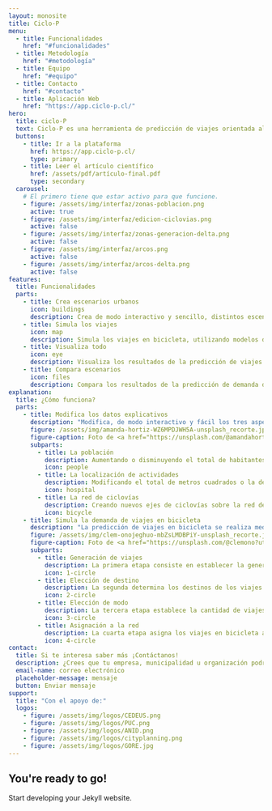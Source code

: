 ```yaml
---
layout: monosite
title: Ciclo-P
menu:
  - title: Funcionalidades
    href: "#funcionalidades"
  - title: Metodología
    href: "#metodología"
  - title: Equipo
    href: "#equipo"
  - title: Contacto
    href: "#contacto"
  - title: Aplicación Web
    href: "https://app.ciclo-p.cl/"
hero:
  title: ciclo-P
  text: Ciclo-P es una herramienta de predicción de viajes orientada al ciclismo urbano, basada en modelos de demanda de viajes ampliamente utilizados para la planificación de transporte. Permite simular los efectos de un cambio en la población, la superficie construída para distintos usos y las ciclovías en el número de viajes en bicicleta.
  buttons:
    - title: Ir a la plataforma
      href: https://app.ciclo-p.cl/
      type: primary
    - title: Leer el artículo científico
      href: /assets/pdf/artículo-final.pdf
      type: secondary
  carousel:
    # El primero tiene que estar activo para que funcione.
    - figure: /assets/img/interfaz/zonas-poblacion.png
      active: true
    - figure: /assets/img/interfaz/edicion-ciclovias.png
      active: false
    - figure: /assets/img/interfaz/zonas-generacion-delta.png
      active: false
    - figure: /assets/img/interfaz/arcos.png
      active: false
    - figure: /assets/img/interfaz/arcos-delta.png
      active: false
features:
  title: Funcionalidades
  parts:
    - title: Crea escenarios urbanos
      icon: buildings
      description: Crea de modo interactivo y sencillo, distintos escenarios urbanos, modificando la población, los usos de suelo y la red de ciclovías.
    - title: Simula los viajes
      icon: map
      description: Simula los viajes en bicicleta, utilizando modelos de demanda de transporte de cuatro etapas (generación de viajes, elección de destino, elección de modo y asignación a la red).
    - title: Visualiza todo
      icon: eye
      description: Visualiza los resultados de la predicción de viajes en distintos mapas, a nivel de zona o calle, para cada uno de los cuatro modelos de demanda simulados.
    - title: Compara escenarios
      icon: files
      description: Compara los resultados de la predicción de demanda de viajes entre distintos escenarios.
explanation:
  title: ¿Cómo funciona?
  parts:
    - title: Modifica los datos explicativos
      description: "Modifica, de modo interactivo y fácil los tres aspectos fundamentales que determinan los viajes en bicicleta:"
      figure: /assets/img/amanda-hortiz-WZ6MPDJWH5A-unsplash_recorte.jpg
      figure-caption: Foto de <a href="https://unsplash.com/@amandahortiz?utm_source=unsplash&utm_medium=referral&utm_content=creditCopyText">Amanda Hortiz</a> en <a href="https://unsplash.com/es/fotos/WZ6MPDJWH5A?utm_source=unsplash&utm_medium=referral&utm_content=creditCopyText">Unsplash</a>
      subparts:
        - title: La población
          description: Aumentando o disminuyendo el total de habitantes o la densidad en cada una de las zonas de modelación.
          icon: people
        - title: La localización de actividades
          description: Modificando el total de metros cuadrados o la densidad de cada uso específico en cada una de las zonas de modelación.
          icon: hospital
        - title: La red de ciclovías
          description: Creando nuevos ejes de ciclovías sobre la red de transporte existente. 
          icon: bicycle
    - title: Simula la demanda de viajes en bicicleta
      description: "La predicción de viajes en bicicleta se realiza mediante un modelo de cuatro etapas: generación de viajes, elección de destino, elección de modo y asignación a la red, enfocado específicamente en los viajes realizados por ciclistas en el ámbito urbano."
      figure: /assets/img/clem-onojeghuo-mbZsLMDBPiY-unsplash_recorte.jpg
      figure-caption: Foto de <a href="https://unsplash.com/@clemono?utm_source=unsplash&utm_medium=referral&utm_content=creditCopyText">Clem Onojeghuo</a> en <a href="https://unsplash.com/es/fotos/mbZsLMDBPiY?utm_source=unsplash&utm_medium=referral&utm_content=creditCopyText">Unsplash</a>
      subparts:
        - title: Generación de viajes
          description: La primera etapa consiste en establecer la generación de viajes, es decir cuántos viajes saldrán desde cada una de las zonas. 
          icon: 1-circle
        - title: Elección de destino
          description: La segunda determina los destinos de los viajes generados, es decir, calcula cuántos viajes se dirigen desde cada una de las zonas hacia todas las demás. Esta etapa también determinará la atracción de viajes (cuántos viajes llegarán a cada una de las zonas).
          icon: 2-circle
        - title: Elección de modo
          description: La tercera etapa establece la cantidad de viajes que se realizarán en bicicleta (desde y hacia cada zona).  
          icon: 3-circle
        - title: Asignación a la red
          description: La cuarta etapa asigna los viajes en bicicleta a la red vial, buscando una ruta eficiente para cada par origen destino. Estas rutas toman en consideración los atributos de la red que afectan su uso en bicicleta (como el tipo de calle, la presencia de ciclovías, la presencia de buses y la pendiente).
          icon: 4-circle
contact:
  title: Si te interesa saber más ¡Contáctanos!
  description: ¿Crees que tu empresa, municipalidad u organización podría aprovechar esta herramienta? ¡No dudes en escribirnos!
  email-name: correo electrónico
  placeholder-message: mensaje
  button: Enviar mensaje
support:
  title: "Con el apoyo de:"
  logos:
    - figure: /assets/img/logos/CEDEUS.png
    - figure: /assets/img/logos/PUC.png
    - figure: /assets/img/logos/ANID.png
    - figure: /assets/img/logos/cityplanning.png
    - figure: /assets/img/logos/GORE.jpg
---
```


## You're ready to go!

Start developing your Jekyll website.
